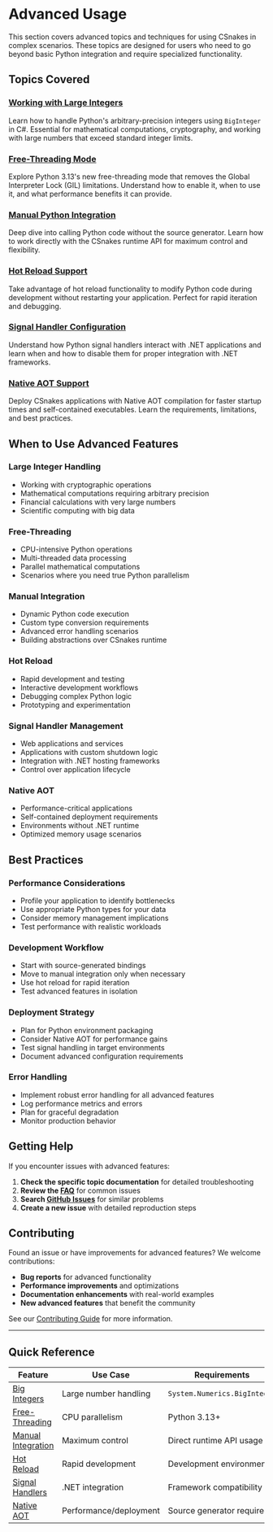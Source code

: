 # Advanced Usage

This section covers advanced topics and techniques for using CSnakes in complex scenarios. These topics are designed for users who need to go beyond basic Python integration and require specialized functionality.

## Topics Covered

### [Working with Large Integers](big-integers.md)
Learn how to handle Python's arbitrary-precision integers using `BigInteger` in C#. Essential for mathematical computations, cryptography, and working with large numbers that exceed standard integer limits.

### [Free-Threading Mode](free-threading.md)
Explore Python 3.13's new free-threading mode that removes the Global Interpreter Lock (GIL) limitations. Understand how to enable it, when to use it, and what performance benefits it can provide.

### [Manual Python Integration](manual-integration.md)
Deep dive into calling Python code without the source generator. Learn how to work directly with the CSnakes runtime API for maximum control and flexibility.

### [Hot Reload Support](hot-reload.md)
Take advantage of hot reload functionality to modify Python code during development without restarting your application. Perfect for rapid iteration and debugging.

### [Signal Handler Configuration](signal-handlers.md)
Understand how Python signal handlers interact with .NET applications and learn when and how to disable them for proper integration with .NET frameworks.

### [Native AOT Support](native-aot.md)
Deploy CSnakes applications with Native AOT compilation for faster startup times and self-contained executables. Learn the requirements, limitations, and best practices.

## When to Use Advanced Features

### Large Integer Handling
- Working with cryptographic operations
- Mathematical computations requiring arbitrary precision
- Financial calculations with very large numbers
- Scientific computing with big data

### Free-Threading
- CPU-intensive Python operations
- Multi-threaded data processing
- Parallel mathematical computations
- Scenarios where you need true Python parallelism

### Manual Integration
- Dynamic Python code execution
- Custom type conversion requirements
- Advanced error handling scenarios
- Building abstractions over CSnakes runtime

### Hot Reload
- Rapid development and testing
- Interactive development workflows
- Debugging complex Python logic
- Prototyping and experimentation

### Signal Handler Management
- Web applications and services
- Applications with custom shutdown logic
- Integration with .NET hosting frameworks
- Control over application lifecycle

### Native AOT
- Performance-critical applications
- Self-contained deployment requirements
- Environments without .NET runtime
- Optimized memory usage scenarios

## Best Practices

### Performance Considerations
- Profile your application to identify bottlenecks
- Use appropriate Python types for your data
- Consider memory management implications
- Test performance with realistic workloads

### Development Workflow
- Start with source-generated bindings
- Move to manual integration only when necessary
- Use hot reload for rapid iteration
- Test advanced features in isolation

### Deployment Strategy
- Plan for Python environment packaging
- Consider Native AOT for performance gains
- Test signal handling in target environments
- Document advanced configuration requirements

### Error Handling
- Implement robust error handling for all advanced features
- Log performance metrics and errors
- Plan for graceful degradation
- Monitor production behavior

## Getting Help

If you encounter issues with advanced features:

1. **Check the specific topic documentation** for detailed troubleshooting
2. **Review the [FAQ](../community/faq.md)** for common issues
3. **Search [GitHub Issues](https://github.com/tonybaloney/CSnakes/issues)** for similar problems
4. **Create a new issue** with detailed reproduction steps

## Contributing

Found an issue or have improvements for advanced features? We welcome contributions:

- **Bug reports** for advanced functionality
- **Performance improvements** and optimizations
- **Documentation enhancements** with real-world examples
- **New advanced features** that benefit the community

See our [Contributing Guide](../community/contributing.md) for more information.

---

## Quick Reference

| Feature | Use Case | Requirements |
|---------|----------|-------------|
| [Big Integers](big-integers.md) | Large number handling | `System.Numerics.BigInteger` |
| [Free-Threading](free-threading.md) | CPU parallelism | Python 3.13+ |
| [Manual Integration](manual-integration.md) | Maximum control | Direct runtime API usage |
| [Hot Reload](hot-reload.md) | Rapid development | Development environment |
| [Signal Handlers](signal-handlers.md) | .NET integration | Framework compatibility |
| [Native AOT](native-aot.md) | Performance/deployment | Source generator required |
